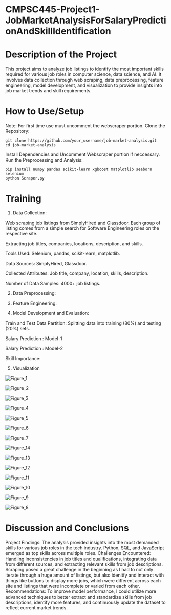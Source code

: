 # CMPSC445-Project1-JobMarketAnalysisForSalaryPredictionAndSkillIdentification

#  Description of the Project
This project aims to analyze job listings to identify the most important skills required for various job roles in computer science, data science, and AI. It involves data collection through web scraping, data preprocessing, feature engineering, model development, and visualization to provide insights into job market trends and skill requirements.

#  How to Use/Setup
Note: For first time use must uncomment the webscraper portion.
Clone the Repository:

    git clone https://github.com/your_username/job-market-analysis.git
    cd job-market-analysis
Install Dependencies and Uncomment Webscraper portion if neccessary.
Run the Preprocessing and Analysis:

    pip install numpy pandas scikit-learn xgboost matplotlib seaborn selenium
    python Scraper.py
#  Training
1. Data Collection:

Web scraping job listings from SimplyHired and Glassdoor. Each group of listing comes from a simple search for Software Engineering roles on the respective site.

Extracting job titles, companies, locations, description, and skills.

Tools Used: Selenium, pandas, scikit-learn, matplotlib.

Data Sources: SimplyHired, Glassdoor.

Collected Attributes: Job title, company, location, skills, description.

Number of Data Samples: 4000+ job listings.

2. Data Preprocessing:



3. Feature Engineering:


4. Model Development and Evaluation:
   
Train and Test Data Partition: Splitting data into training (80%) and testing (20%) sets.

  Salary Prediction : Model-1

  Salary Prediction : Model-2

  Skill Importance:

5. Visualization
   
![Figure_1](https://github.com/user-attachments/assets/b693e0df-575b-4210-a480-1a267fd62d93)

![Figure_2](https://github.com/user-attachments/assets/a3710bce-fa28-41ea-a29a-f99c98046219)

![Figure_3](https://github.com/user-attachments/assets/a728debb-d665-4f48-a9fc-7b1e171c038a)

![Figure_4](https://github.com/user-attachments/assets/2ab8fbb7-61fa-4321-8df2-6c7c6afb03cc)

![Figure_5](https://github.com/user-attachments/assets/4d9b8948-948c-46ed-980f-a65e0e928ca9)

![Figure_6](https://github.com/user-attachments/assets/c0a1f969-8ac6-417d-b46b-abb84c674fe7)

![Figure_7](https://github.com/user-attachments/assets/33fcce14-ef2b-460a-ad7e-f0d407b8f581)

![Figure_14](https://github.com/user-attachments/assets/00c00fb5-9961-4140-a4c9-2425d12bb282)

![Figure_13](https://github.com/user-attachments/assets/f4af0dd4-541d-46d3-b550-a62f5a12922d)

![Figure_12](https://github.com/user-attachments/assets/182e981f-69b8-48e2-a27d-1a2ecf9204a7)

![Figure_11](https://github.com/user-attachments/assets/43e456ab-091f-4957-ad0b-1adefec402e1)

![Figure_10](https://github.com/user-attachments/assets/c9b2fa97-17a0-42bb-9812-eba39a72c966)

![Figure_9](https://github.com/user-attachments/assets/a394c7ea-f147-479b-aafc-a3e76540e15b)

![Figure_8](https://github.com/user-attachments/assets/dfe132fb-a621-454b-a458-eb475b9671e5)

#  Discussion and Conclusions
   
Project Findings: The analysis provided insights into the most demanded skills for various job roles in the tech industry. Python, SQL, and JavaScript emerged as top skills across multiple roles.
Challenges Encountered: Handling inconsistencies in job titles and qualifications, integrating data from different sources, and extracting relevant skills from job descriptions. Scraping posed a great challenge in the beginning as I had to not only iterate through a huge amount of listings, but also idenitfy and interact with things like buttons to display more jobs, which were different across each site and listings that were incomplete or varied from each other.
Recommendations: To improve model performance, I could utilize more advanced techniques to better extract and standardize skills from job descriptions, identify more features, and continuously update the dataset to reflect current market trends.

